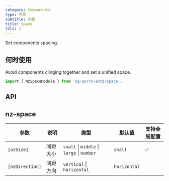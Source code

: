 ```yaml
---
category: Components
type: 布局
subtitle: 间距
title: Space
cols: 1
---
```


Set components spacing.

## 何时使用

Avoid components clinging together and set a unified space.

```ts
import { NzSpaceModule } from 'ng-zorro-antd/space';
```

## API

## nz-space

| 参数 | 说明 | 类型 | 默认值 | 支持全局配置 |
| --------- | -------- | ------------------------------------------ | ------------ | -- |
| `[nzSize]`      | 间距大小 | `small` \| `middle` \| `large` \| `number` | `small`  | ✅ |
| `[nzDirection]` | 间距方向 | `vertical` \| `horizontal` | `horizontal` | |